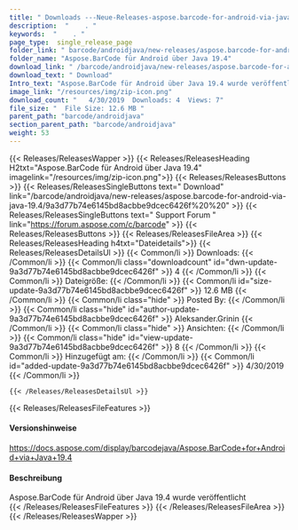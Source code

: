 ```yaml
---
title: " Downloads ---Neue-Releases-aspose.barcode-for-android-via-java-19.4 . "
description:  "    . " 
keywords:  "    . " 
page_type:  single_release_page
folder_link: " barcode/androidjava/new-releases/aspose.barcode-for-android-via-java-19.4/"
folder_name: "Aspose.BarCode für Android über Java 19.4"
download_link: " /barcode/androidjava/new-releases/aspose.barcode-for-android-via-java-19.4/9a3d77b74e6145bd8acbbe9dcec6426f"
download_text: " Download"
Intro_text: "Aspose.BarCode für Android über Java 19.4 wurde veröffentlicht"
image_link: "/resources/img/zip-icon.png"
download_count: "   4/30/2019  Downloads: 4  Views: 7"
file_size: "  File Size: 12.6 MB "
parent_path: "barcode/androidjava"
section_parent_path: "barcode/androidjava"
weight: 53
---
```


{{< Releases/ReleasesWapper >}}
  {{< Releases/ReleasesHeading H2txt="Aspose.BarCode für Android über Java 19.4" imagelink="/resources/img/zip-icon.png">}}
  {{< Releases/ReleasesButtons >}}
    {{< Releases/ReleasesSingleButtons text=" Download" link="/barcode/androidjava/new-releases/aspose.barcode-for-android-via-java-19.4/9a3d77b74e6145bd8acbbe9dcec6426f%20%20" >}}
    {{< Releases/ReleasesSingleButtons text=" Support Forum " link="https://forum.aspose.com/c/barcode" >}}
  {{< Releases/ReleasesButtons >}}
  {{< Releases/ReleasesFileArea >}}
    {{< Releases/ReleasesHeading h4txt="Dateidetails">}}
    {{< Releases/ReleasesDetailsUl >}}
            {{< Common/li >}} Downloads: {{< /Common/li >}}
      {{< Common/li class="downloadcount" id="dwn-update-9a3d77b74e6145bd8acbbe9dcec6426f" >}} 4 {{< /Common/li >}}
      {{< Common/li >}} Dateigröße: {{< /Common/li >}}
      {{< Common/li id="size-update-9a3d77b74e6145bd8acbbe9dcec6426f" >}} 12.6 MB {{< /Common/li >}} 
      {{< Common/li  class="hide" >}} Posted By: {{< /Common/li >}} 
      {{< Common/li class="hide" id="author-update-9a3d77b74e6145bd8acbbe9dcec6426f" >}} Aleksander.Grinin {{< /Common/li >}}
      {{< Common/li class="hide" >}} Ansichten: {{< /Common/li >}}
      {{< Common/li class="hide" id="view-update-9a3d77b74e6145bd8acbbe9dcec6426f" >}} 8 {{< /Common/li >}}
      {{< Common/li >}} Hinzugefügt am: {{< /Common/li >}}
      {{< Common/li id="added-update-9a3d77b74e6145bd8acbbe9dcec6426f" >}} 4/30/2019 {{< /Common/li >}} 

    {{< /Releases/ReleasesDetailsUl >}}

  {{< Releases/ReleasesFileFeatures >}}
      <h4>Versionshinweise</h4><div> <a href="https://docs.aspose.com/display/barcodejava/Aspose.BarCode+for+Android+via+Java+19.4">https://docs.aspose.com/display/barcodejava/Aspose.BarCode+for+Android+via+Java+19.4</a></div><h4> Beschreibung</h4><div class="HTMLDescription"> Aspose.BarCode für Android über Java 19.4 wurde veröffentlicht</div>
  {{< /Releases/ReleasesFileFeatures >}}
 {{< /Releases/ReleasesFileArea >}}
{{< /Releases/ReleasesWapper >}}



